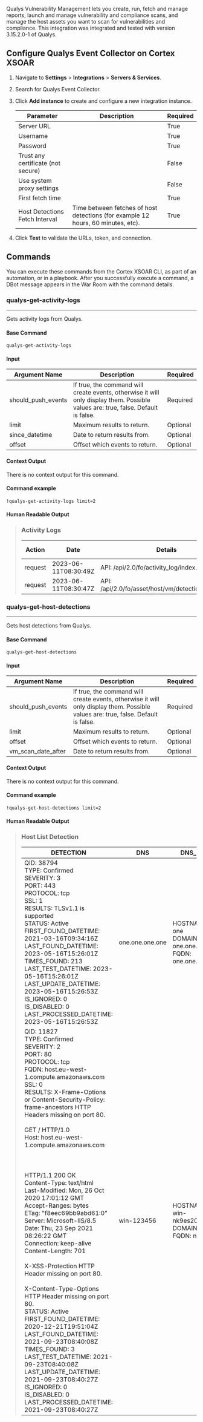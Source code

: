 Qualys Vulnerability Management lets you create, run, fetch and manage reports, launch and manage vulnerability and compliance scans, and manage the host assets you want to scan for vulnerabilities and compliance.
This integration was integrated and tested with version 3.15.2.0-1 of Qualys.

## Configure Qualys Event Collector on Cortex XSOAR

1. Navigate to **Settings** > **Integrations** > **Servers & Services**.
2. Search for Qualys Event Collector.
3. Click **Add instance** to create and configure a new integration instance.

    | **Parameter** | **Description** | **Required** |
    | --- | --- | --- |
    | Server URL |  | True |
    | Username |  | True |
    | Password |  | True |
    | Trust any certificate (not secure) |  | False |
    | Use system proxy settings |  | False |
    | First fetch time |  | True |
    | Host Detections Fetch Interval | Time between fetches of host detections \(for example 12 hours, 60 minutes, etc\). | True |

4. Click **Test** to validate the URLs, token, and connection.

## Commands

You can execute these commands from the Cortex XSOAR CLI, as part of an automation, or in a playbook.
After you successfully execute a command, a DBot message appears in the War Room with the command details.

### qualys-get-activity-logs

***
Gets activity logs from Qualys.

#### Base Command

`qualys-get-activity-logs`

#### Input

| **Argument Name** | **Description** | **Required** |
| --- | --- | --- |
| should_push_events | If true, the command will create events, otherwise it will only display them. Possible values are: true, false. Default is false. | Required | 
| limit | Maximum results to return. | Optional | 
| since_datetime | Date to return results from. | Optional | 
| offset | Offset which events to return. | Optional | 

#### Context Output

There is no context output for this command.
#### Command example
```!qualys-get-activity-logs limit=2```
#### Human Readable Output

>### Activity Logs
>|Action|Date|Details|Module| User IP | User Name |User Role|_time|event_type|
>|---|---|---|---|---------|-----------|---|---|---|
>| request | 2023-06-11T08:30:49Z | API: /api/2.0/fo/activity_log/index.php | auth | 1.1.1.1 | demisto   | Manager | 2023-06-11T08:30:49Z | activity_log |
>| request | 2023-06-11T08:30:47Z | API: /api/2.0/fo/asset/host/vm/detection/index.php | auth | 2.2.2.2 | demisto  | Manager | 2023-06-11T08:30:47Z | activity_log |


### qualys-get-host-detections

***
Gets host detections from Qualys.

#### Base Command

`qualys-get-host-detections`

#### Input

| **Argument Name** | **Description** | **Required** |
| --- | --- | --- |
| should_push_events | If true, the command will create events, otherwise it will only display them. Possible values are: true, false. Default is false. | Required | 
| limit | Maximum results to return. | Optional | 
| offset | Offset which events to return. | Optional | 
| vm_scan_date_after | Date to return results from. | Optional | 

#### Context Output

There is no context output for this command.
#### Command example
```!qualys-get-host-detections limit=2```
#### Human Readable Output

>### Host List Detection
>| DETECTION                                                                                                                                                                                                                                                                                                                                                                                                                                                                                                                                                                                                                                                                                                                                                                                                                                                                                                                                                                                                                                                                          | DNS        |DNS_DATA|ID| IP      |LAST_PC_SCANNED_DATE|LAST_SCAN_DATETIME|LAST_VM_SCANNED_DATE|LAST_VM_SCANNED_DURATION|OS|TRACKING_METHOD|_time|event_type|
>|------------------------------------------------------------------------------------------------------------------------------------------------------------------------------------------------------------------------------------------------------------------------------------------------------------------------------------------------------------------------------------------------------------------------------------------------------------------------------------------------------------------------------------------------------------------------------------------------------------------------------------------------------------------------------------------------------------------------------------------------------------------------------------------------------------------------------------------------------------------------------------------------------------------------------------------------------------------------------------------------------------------------------------------------------------------------------------|------------|---|---|---------|---|---|---|---|---|---|---|---|
>| QID: 38794<br/>TYPE: Confirmed<br/>SEVERITY: 3<br/>PORT: 443<br/>PROTOCOL: tcp<br/>SSL: 1<br/>RESULTS: TLSv1.1 is supported<br/>STATUS: Active<br/>FIRST_FOUND_DATETIME: 2021-03-16T09:34:16Z<br/>LAST_FOUND_DATETIME: 2023-05-16T15:26:01Z<br/>TIMES_FOUND: 213<br/>LAST_TEST_DATETIME: 2023-05-16T15:26:01Z<br/>LAST_UPDATE_DATETIME: 2023-05-16T15:26:53Z<br/>IS_IGNORED: 0<br/>IS_DISABLED: 0<br/>LAST_PROCESSED_DATETIME: 2023-05-16T15:26:53Z                                                                                                                                                                                                                                                                                                                                                                                                                                                                                                                                                                                                                                | one.one.one.one | HOSTNAME: one<br/>DOMAIN: one.one.one<br/>FQDN: one.one.one.one | 143444841 | 1.1.1.1 | 2022-12-06T12:03:46Z | 2023-05-16T15:26:53Z | 2023-05-16T15:26:01Z | 2130 | Linux 3.13 | DNS | 2021-03-16T09:34:16Z | host_list_detection |
>| QID: 11827<br/>TYPE: Confirmed<br/>SEVERITY: 2<br/>PORT: 80<br/>PROTOCOL: tcp<br/>FQDN: host.eu-west-1.compute.amazonaws.com<br/>SSL: 0<br/>RESULTS: X-Frame-Options or Content-Security-Policy: frame-ancestors HTTP Headers missing on port 80.<br/><br/>GET / HTTP/1.0<br/>Host: host.eu-west-1.compute.amazonaws.com<br/><br/><br/><br/>HTTP/1.1 200 OK<br/>Content-Type: text/html<br/>Last-Modified: Mon, 26 Oct 2020 17:01:12 GMT<br/>Accept-Ranges: bytes<br/>ETag: &quot;f8eec69bb9abd61:0&quot;<br/>Server: Microsoft-IIS/8.5<br/>Date: Thu, 23 Sep 2021 08:26:22 GMT<br/>Connection: keep-alive<br/>Content-Length: 701<br/><br/>X-XSS-Protection HTTP Header missing on port 80.<br/><br/>X-Content-Type-Options HTTP Header missing on port 80.<br/>STATUS: Active<br/>FIRST_FOUND_DATETIME: 2020-12-21T19:51:04Z<br/>LAST_FOUND_DATETIME: 2021-09-23T08:40:08Z<br/>TIMES_FOUND: 3<br/>LAST_TEST_DATETIME: 2021-09-23T08:40:08Z<br/>LAST_UPDATE_DATETIME: 2021-09-23T08:40:27Z<br/>IS_IGNORED: 0<br/>IS_DISABLED: 0<br/>LAST_PROCESSED_DATETIME: 2021-09-23T08:40:27Z | win-123456 | HOSTNAME: win-nk9es207bg6<br/>DOMAIN: null<br/>FQDN: null | 232347239 | 1.1.1.1 | 2020-10-21T07:33:01Z | 2021-09-23T08:40:27Z | 2021-09-23T08:40:08Z | 1129 | Windows 2012 R2 Standard | IP | 2020-12-21T19:51:04Z | host_list_detection |


